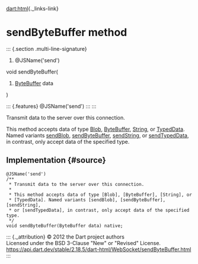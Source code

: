 [dart:html](../../dart-html/dart-html-library){._links-link}

sendByteBuffer method
=====================

::: {.section .multi-line-signature}
<div>

1.  \@JSName(\'send\')

</div>

void sendByteBuffer(

1.  [ByteBuffer](../../dart-typed_data/bytebuffer-class) data

)

::: {.features}
\@JSName(\'send\')
:::
:::

Transmit data to the server over this connection.

This method accepts data of type [Blob](../blob-class),
[ByteBuffer](../../dart-typed_data/bytebuffer-class),
[String](../../dart-core/string-class), or
[TypedData](../../dart-typed_data/typeddata-class). Named variants
[sendBlob](sendblob), [sendByteBuffer](sendbytebuffer),
[sendString](sendstring), or [sendTypedData](sendtypeddata), in
contrast, only accept data of the specified type.

Implementation {#source}
--------------

``` {.language-dart data-language="dart"}
@JSName('send')
/**
 * Transmit data to the server over this connection.
 *
 * This method accepts data of type [Blob], [ByteBuffer], [String], or
 * [TypedData]. Named variants [sendBlob], [sendByteBuffer], [sendString],
 * or [sendTypedData], in contrast, only accept data of the specified type.
 */
void sendByteBuffer(ByteBuffer data) native;
```

::: {._attribution}
© 2012 the Dart project authors\
Licensed under the BSD 3-Clause \"New\" or \"Revised\" License.\
<https://api.dart.dev/stable/2.18.5/dart-html/WebSocket/sendByteBuffer.html>
:::

